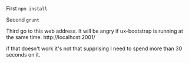 First 
`npm install`

Second
`grunt`

Third go to this web address. It will be angry if ux-bootstrap is running at the same time.
http://localhost:2001/

if that doesn't work it's not that supprising I need to spend more than 30 seconds on it.
